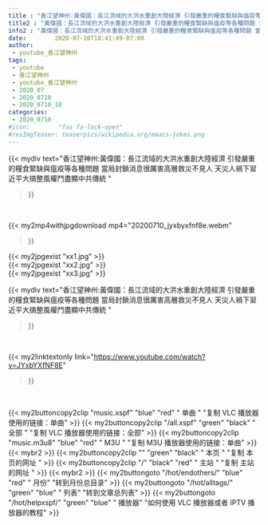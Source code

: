 ```yaml
---
title : "香江望神州:黃偉國：長江流域的大洪水重創大陸經濟 引發嚴重的糧食緊缺與瘟疫等各種問題 當局封鎖消息很厲害高層救災不見人 天災人禍下習近平大搞整風權鬥盡顯中共傳統 "
title2 : "黃偉國：長江流域的大洪水重創大陸經濟 引發嚴重的糧食緊缺與瘟疫等各種問題 當局封鎖消息很厲害高層救災不見人 天災人禍下習近平大搞整風權鬥盡顯中共傳統 "
info2 : "黃偉國：長江流域的大洪水重創大陸經濟 引發嚴重的糧食緊缺與瘟疫等各種問題 當局封鎖消息很厲害高層救災不見人 天災人禍下習近平大搞整風權鬥盡顯中共傳統 "
date:        2020-07-10T18:41:49-07:00
author:
 - youtube_香江望神州
tags:
 - youtube
 - 香江望神州
 - youtube_香江望神州
 - 2020_07
 - 2020_0710
 - 2020_0710_18
categories:
 - 2020_0710
#icon:        "fas fa-lock-open"
#resImgTeaser: teaserpics/wikipedia.org/emacs-jokes.png
---
```


{{< mydiv text="香江望神州:黃偉國：長江流域的大洪水重創大陸經濟 引發嚴重的糧食緊缺與瘟疫等各種問題 當局封鎖消息很厲害高層救災不見人 天災人禍下習近平大搞整風權鬥盡顯中共傳統 "
>}}
<br>


{{< my2mp4withjpgdownload mp4="20200710_jyxbyxfnf8e.webm"
>}}

{{< my2jpgexist "xx1.jpg" >}}<br>
{{< my2jpgexist "xx2.jpg" >}}<br>
{{< my2jpgexist "xx3.jpg" >}}<br>



{{< mydiv text="香江望神州:黃偉國：長江流域的大洪水重創大陸經濟 引發嚴重的糧食緊缺與瘟疫等各種問題 當局封鎖消息很厲害高層救災不見人 天災人禍下習近平大搞整風權鬥盡顯中共傳統 "
>}}
<br>

{{< my2linktextonly link="https://www.youtube.com/watch?v=JYxbYXfNF8E"
>}}


<br>

{{< my2buttoncopy2clip "music.xspf"        "blue"   "red"    " 单曲 "  "复制 VLC 播放器使用的链接：单曲" >}} {{< my2buttoncopy2clip "/all.xspf"         "green"  "black"  " 全部 "  "复制 VLC 播放器使用的链接：全部" >}} {{< my2buttoncopy2clip "music.m3u8"        "blue"   "red"    " M3U  "    "复制 M3U 播放器使用的链接：单曲" >}} {{< mybr2 >}} {{< my2buttoncopy2clip ""                  "green"  "black"  " 本页 "    "复制 本页的网址 " >}} {{< my2buttoncopy2clip "/"                 "black"  "red"    " 主站 "    "复制 主站的网址 " >}} {{< mybr2 >}} {{< my2buttongoto      "/hot/endothers/"   "blue"   "red"    " 月份"   "转到月份总目录" >}} {{< my2buttongoto      "/hot/alltags/"     "green"  "blue"   " 列表"   "转到文章总列表" >}} {{< my2buttongoto      "/hot/helpxspf/"    "green"  "blue"   " 播放器" "如何使用 VLC 播放器或者 IPTV 播放器的教程" >}} 
